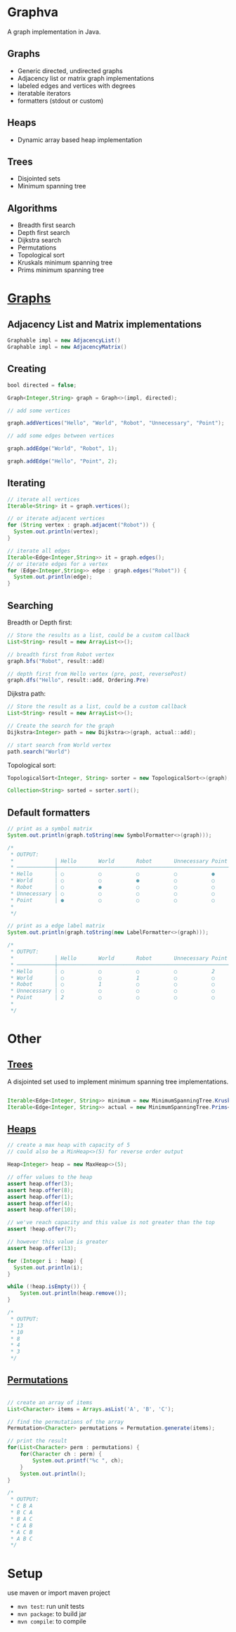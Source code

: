 # Graphva

A graph implementation in Java.

## Graphs

- Generic directed, undirected graphs
- Adjacency list or matrix graph implementations
- labeled edges and vertices with degrees
- iteratable iterators
- formatters (stdout or custom)

## Heaps
- Dynamic array based heap implementation

## Trees

- Disjointed sets
- Minimum spanning tree

## Algorithms
- Breadth first search 
- Depth first search 
- Dijkstra search
- Permutations
- Topological sort
- Kruskals minimum spanning tree
- Prims minimum spanning tree


[Graphs](src/main/java/com/github/ryjen/graphva/graph)
======

## Adjacency List and Matrix implementations

```Java
Graphable impl = new AdjacencyList()
Graphable impl = new AdjacencyMatrix()
```

## Creating

```Java
bool directed = false;

Graph<Integer,String> graph = Graph<>(impl, directed);

// add some vertices

graph.addVertices("Hello", "World", "Robot", "Unnecessary", "Point");

// add some edges between vertices

graph.addEdge("World", "Robot", 1);

graph.addEdge("Hello", "Point", 2);
```

## Iterating

```Java
// iterate all vertices
Iterable<String> it = graph.vertices();

// or iterate adjacent vertices
for (String vertex : graph.adjacent("Robot")) {
  System.out.println(vertex);
}

// iterate all edges
Iterable<Edge<Integer,String>> it = graph.edges();
// or iterate edges for a vertex
for (Edge<Integer,String>> edge : graph.edges("Robot")) {
  System.out.println(edge);
}
```

## Searching

Breadth or Depth first:

```Java
// Store the results as a list, could be a custom callback
List<String> result = new ArrayList<>();

// breadth first from Robot vertex
graph.bfs("Robot", result::add)

// depth first from Hello vertex (pre, post, reversePost)
graph.dfs("Hello", result::add, Ordering.Pre)

```

Dijkstra path:

```Java
// Store the result as a list, could be a custom callback
List<String> result = new ArrayList<>();

// Create the search for the graph
Dijkstra<Integer> path = new Dijkstra<>(graph, actual::add);

// start search from World vertex
path.search("World")

```

Topological sort:
```Java
TopologicalSort<Integer, String> sorter = new TopologicalSort<>(graph);

Collection<String> sorted = sorter.sort();
```

## Default formatters

```Java
// print as a symbol matrix
System.out.println(graph.toString(new SymbolFormatter<>(graph)));

/*
 * OUTPUT:
 *             │ Hello       World       Robot       Unnecessary Point       
 * ────────────┼─────────────────────────────────────────────────────────────
 * Hello       │ ○           ○           ○           ○           ●           
 * World       │ ○           ○           ●           ○           ○           
 * Robot       │ ○           ●           ○           ○           ○           
 * Unnecessary │ ○           ○           ○           ○           ○           
 * Point       │ ●           ○           ○           ○           ○           
 *
 */
```

```Java
// print as a edge label matrix
System.out.println(graph.toString(new LabelFormatter<>(graph)));

/*
 * OUTPUT:
 *             │ Hello       World       Robot       Unnecessary Point       
 * ────────────┼─────────────────────────────────────────────────────────────
 * Hello       │ ○           ○           ○           ○           2           
 * World       │ ○           ○           1           ○           ○           
 * Robot       │ ○           1           ○           ○           ○           
 * Unnecessary │ ○           ○           ○           ○           ○           
 * Point       │ 2           ○           ○           ○           ○           
 *
 */
```

Other
=====

## [Trees](src/main/java/com/github/ryjen/graphva/graph/tree)

A disjointed set used to implement minimum spanning tree implementations.

```Java

Iterable<Edge<Integer, String>> minimum = new MinimumSpanningTree.Kruskals<>(graph).find();
Iterable<Edge<Integer, String>> actual = new MinimumSpanningTree.Prims<>(graph).find();

```

## [Heaps](src/main/java/com/github/ryjen/graphva/heap)

```Java
// create a max heap with capacity of 5
// could also be a MinHeap<>(5) for reverse order output

Heap<Integer> heap = new MaxHeap<>(5);

// offer values to the heap
assert heap.offer(3);
assert heap.offer(8);
assert heap.offer(1);
assert heap.offer(4);
assert heap.offer(10);

// we've reach capacity and this value is not greater than the top
assert !heap.offer(7);

// however this value is greater
assert heap.offer(13);

for (Integer i : heap) {
  System.out.println(i);
}

while (!heap.isEmpty()) {
	System.out.println(heap.remove());
}

/*
 * OUTPUT:
 * 13
 * 10
 * 8
 * 4
 * 3
 */
```


## [Permutations](src/main/java/com/github/ryjen/graphva/Permutation.java)

```Java

// create an array of items
List<Character> items = Arrays.asList('A', 'B', 'C');

// find the permutations of the array
Permutation<Character> permutations = Permutation.generate(items);

// print the result
for(List<Character> perm : permutations) {
	for(Character ch : perm) {
		System.out.printf("%c ", ch);
	}
	System.out.println();
}

/*
 * OUTPUT:
 * C B A
 * B C A
 * B A C 
 * C A B
 * A C B
 * A B C
 */

```

Setup
=====

use maven or import maven project

- `mvn test`: run unit tests
- `mvn package`: to build jar
- `mvn compile`: to compile
